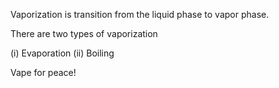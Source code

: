 Vaporization is  transition from the liquid phase to vapor phase.

There are two types of vaporization

(i) Evaporation
(ii) Boiling

Vape for peace!
